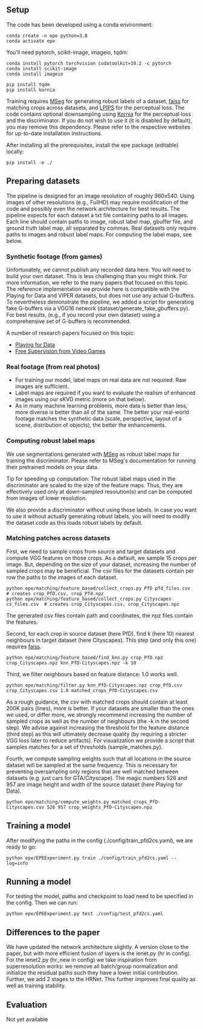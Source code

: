 ## Setup

The code has been developed using a conda environment:
    
    conda create -n epe python=3.8
    conda activate epe

You'll need pytorch, scikit-image, imageio, tqdm:

    conda install pytorch torchvision cudatoolkit=10.2 -c pytorch
    conda install scikit-image
    conda install imageio

    pip install tqdm
    pip install kornia
    
Training requires [MSeg](https://github.com/mseg-dataset/mseg-semantic) for generating robust labels of a dataset, [faiss](https://github.com/facebookresearch/faiss) for matching crops across datasets, and [LPIPS](https://github.com/richzhang/PerceptualSimilarity) for the perceptual loss. The code contains optional downsampling using [Kornia](https://github.com/kornia/kornia) for the perceptual loss and the discriminator. If you do not wish to use it (it is disabled by default), you may remove this dependency. Please refer to the respective websites for up-to-date installation instructions.

After installing all the prerequisites, install the epe package (editable) locally:

    pip install -e ./


## Preparing datasets

The pipeline is designed for an image resolution of roughly 960x540. Using images of other resolutions (e.g., FullHD) may require modification of the code and possibly even the network architecture for best results. The pipeline expects for each dataset a txt file containing paths to all images. Each line should contain paths to image, robust label map, gbuffer file, and ground truth label map, all separated by commas. Real datasets only require paths to images and robust label maps. For computing the label maps, see below.

### Synthetic footage (from games)

Unfortunately, we cannot publish any recorded data here. You will need to build your own dataset. This is less challenging than you might think. For more information, we refer to the many papers that focused on this topic. The reference implementation we provide here is compatible with the Playing for Data and VIPER datasets, but does not use any actual G-buffers. To nevertheless demonstrate the pipeline, we added a script for generating fake G-buffers via a VGG16 network (dataset/generate_fake_gbuffers.py).
For best results, (e.g., if you record your own dataset) using a comprehensive set of G-buffers is recommended.

A number of research papers focused on this topic:

* [Playing for Data](https://download.visinf.tu-darmstadt.de/data/from_games/)
* [Free Supervision from Video Games](http://www.philkr.net/fsv/)

### Real footage (from real photos)

* For training our model, label maps on real data are not required. Raw images are sufficient.
* Label maps are required if you want to evaluate the realism of enhanced images using our sKVD metric (more on that below).
* As in many machine learning problems, more data is better than less, more diverse is better than all of the same. The better your real-world footage matches the synthetic data (scale, perspective, layout of a scene, distribution of objects), the better the enhancements.

### Computing robust label maps

We use segmentations generated with [MSeg](https://github.com/mseg-dataset/mseg-semantic) as robust label maps for training the discriminator.
Please refer to MSeg's documentation for running their pretrained models on your data.

Tip for speeding up computation: The robust label maps used in the discriminator are scaled to the size of the feature maps. Thus, they are effectively used only at down-sampled resolution(s) and can be computed from images of lower resolution.

We also provide a discriminator without using those labels. In case you want to use it without actually generating robust labels, you will need to modify the dataset code as this loads robust labels by default.

### Matching patches across datasets

First, we need to sample crops from source and target datasets and compute VGG features on those crops. As a default, we sample 15 crops per image. But, depending on the size of your dataset, increasing the number of sampled crops may be beneficial. The csv files for the datasets contain per row the paths to the images of each dataset.
    
    python epe/matching/feature_based/collect_crops.py PfD pfd_files.csv 		# creates crop_PfD.csv, crop_Pfd.npz
    python epe/matching/feature_based/collect_crops.py Cityscapes cs_files.csv	# creates crop_Cityscapes.csv, crop_Cityscapes.npz

The generated csv files contain path and coordinates, the npz files contain the features.

Second, for each crop in source dataset (here PfD), find k (here 10) nearest neighbours in target dataset (here Cityscapes).
This step (and only this one) requires [faiss](https://github.com/facebookresearch/faiss).

    python epe/matching/feature_based/find_knn.py crop_PfD.npz crop_Cityscapes.npz knn_PfD-Cityscapes.npz -k 10

Third, we filter neighbours based on feature distance: 1.0 works well.

    python epe/matching/filter.py knn_PfD-Cityscapes.npz crop_PfD.csv crop_Cityscapes.csv 1.0 matched_crops_PfD-Cityscapes.csv

As a rough guidance, the csv with matched crops should contain at least 200K pairs (lines), more is better. If your datasets are smaller than the ones we used, or differ more, we strongly recommend increasing the number of sampled crops as well as the number of neighbours (the -k in the second step). We advise against increasing the threshold for the feature distance (third step) as this will ultimately decrease quality (by requiring a stricter VGG loss later to reduce artifacts). For visualization we provide a script that samples matches for a set of thresholds (sample_matches.py).

Fourth, we compute sampling weights such that all locations in the source dataset will be sampled at the same frequency. This is necessary for preventing oversampling only regions that are well matched between datasets (e.g. just cars for GTA/Cityscape). The magic numbers 526 and 957 are image height and width of the source dataset (here Playing for Data).
    
    python epe/matching/compute_weights.py matched_crops_PfD-Cityscapes.csv 526 957 crop_weights_PfD-Cityscapes.npz

## Training a model

After modifying the paths in the config (./config/train_pfd2cs.yaml), we are ready to go:

    python epe/EPEExperiment.py train ./config/train_pfd2cs.yaml --log=info
    
## Running a model

For testing the model, paths and checkpoint to load need to be specified in the config. Then we can run:

    python epe/EPEExperiment.py test ./config/test_pfd2cs.yaml

## Differences to the paper

We have updated the network architecture slightly. A version close to the paper, but with more efficient fusion of layers is the ienet.py (hr in config). For the ienet2.py (hr_new in config) we take inspiration from superresolution works: we remove all batch/group normalization and initialize the residual paths such they have a lower initial contribution. Further, we add 2 stages to the HRNet. This further improves final quality as well as training stability.

## Evaluation

Not yet available


